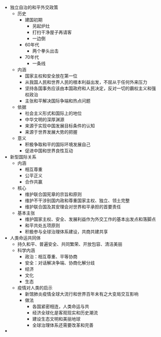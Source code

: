 - 独立自治的和平外交政策
	- 历史
		- 建国初期
			- 另起炉灶
			- 打扫干净屋子再请客
			- 一边倒
		- 60年代
			- 两个拳头出击
		- 70年代
			- 一条线
	- 内涵
		- 国家主权和安全放在第一位
		- 从我国人民和世界人民的根本利益出发，不屈从于任何外来压力
		- 坚持各国事务应该由本国政府和人民决定，反对一切的霸权主义和强权政治
		- 主张和平解决国际争端和热点问题
	- 依据
		- 社会主义形式和国际上的地位
		- 中华文明的深厚渊源
		- 来源于实现中国发展目标条件的认知
		- 来源于世界发展大势的把握
	- 意义
		- 积极争取和平的国际环境发展自己
		- 促进中国和世界良性互动
- 新型国际关系
	- 内涵
		- 相互尊重
		- 公平正义
		- 合作共赢
	- 核心
		- 维护联合国宪章的宗旨和原则
		- 维护不干涉别国内政和尊重国家主权、独立、领土完整
		- 维护联合国及其安理会对世界和平承担的首要责任
	- 基本主张
		- 维护国家主权、安全、发展利益作为外交工作的基本出发点和落脚点
		- 和平共处五项原则
		- 积极参与全球治理体系建设，共商共建共享
- 人类命运共同体
	- 持久和平、普遍安全、共同繁荣、开放包容、清洁美丽
	- 科学内涵
		- 政治：相互尊重、平等协商
		- 安全：对话解决争端、协商化解分歧
		- 经济
		- 文化
		- 生态
	- 疫情对人类的启示
		- 新馆肺炎疫情全球大流行和世界百年未有之大变局交互影响
		- 做法
			- 各国紧密相连，人类命运与共
			- 经济全球化是客观现实和历史潮流
			- 建设生态文明和美丽地球
			- 全球治理体系还需要改革和完善
-